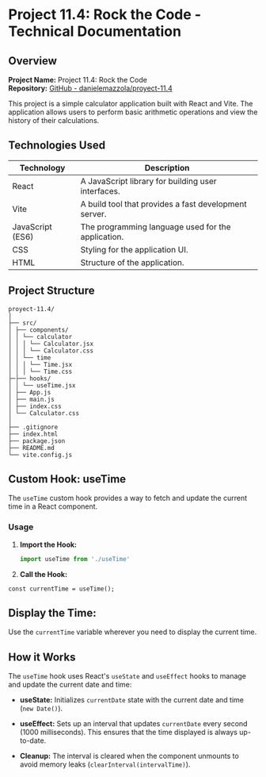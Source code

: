# Project 11.4: Rock the Code - Technical Documentation

## Overview

**Project Name:** Project 11.4: Rock the Code  
**Repository:** [GitHub - danielemazzola/proyect-11.4](https://github.com/danielemazzola/proyect-11.4)

This project is a simple calculator application built with React and Vite. The application allows users to perform basic arithmetic operations and view the history of their calculations.

## Technologies Used

| Technology       | Description                                           |
| ---------------- | ----------------------------------------------------- |
| React            | A JavaScript library for building user interfaces.    |
| Vite             | A build tool that provides a fast development server. |
| JavaScript (ES6) | The programming language used for the application.    |
| CSS              | Styling for the application UI.                       |
| HTML             | Structure of the application.                         |

## Project Structure

```
proyect-11.4/
│
├── src/
│ ├── components/
│ │ └── calculator
│ │ │ └── Calculator.jsx
│ │ │ └── Calculator.css
│ │ └── time
│ │ │ └── Time.jsx
│ │ │ └── Time.css
├─├── hooks/
│ │ └── useTime.jsx
│ ├── App.js
│ ├── main.js
│ ├── index.css
│ └── Calculator.css
│
├── .gitignore
├── index.html
├── package.json
├── README.md
└── vite.config.js
```

## Custom Hook: useTime

The `useTime` custom hook provides a way to fetch and update the current time in a React component.

### Usage

1. **Import the Hook:**

   ```javascript
   import useTime from './useTime'
   ```

2. **Call the Hook:**

```
const currentTime = useTime();
```

## Display the Time:

Use the `currentTime` variable wherever you need to display the current time.

## How it Works

The `useTime` hook uses React's `useState` and `useEffect` hooks to manage and update the current date and time:

- **useState:** Initializes `currentDate` state with the current date and time (`new Date()`).

- **useEffect:** Sets up an interval that updates `currentDate` every second (1000 milliseconds). This ensures that the time displayed is always up-to-date.

- **Cleanup:** The interval is cleared when the component unmounts to avoid memory leaks (`clearInterval(intervalTime)`).
